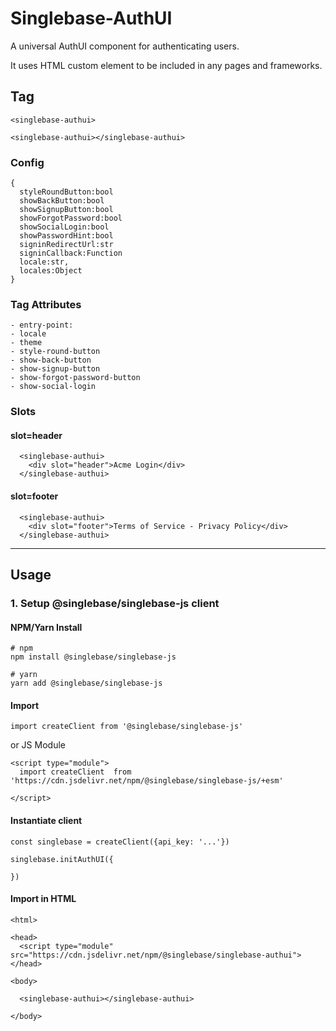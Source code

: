 # Singlebase-AuthUI

A universal AuthUI component for authenticating users. 

It uses HTML custom element to be included in any pages and frameworks. 


## Tag

`<singlebase-authui>`

```
<singlebase-authui></singlebase-authui>
```

### Config

```
{
  styleRoundButton:bool 
  showBackButton:bool
  showSignupButton:bool
  showForgotPassword:bool
  showSocialLogin:bool
  showPasswordHint:bool
  signinRedirectUrl:str
  signinCallback:Function
  locale:str,
  locales:Object
}
```

### Tag Attributes
```
- entry-point:
- locale
- theme
- style-round-button
- show-back-button
- show-signup-button
- show-forgot-password-button
- show-social-login
```

### Slots

#### slot=header

```
  <singlebase-authui>
    <div slot="header">Acme Login</div>
  </singlebase-authui>
```

#### slot=footer

```
  <singlebase-authui>
    <div slot="footer">Terms of Service - Privacy Policy</div>
  </singlebase-authui>
```


---

## Usage


### 1. Setup @singlebase/singlebase-js client

#### NPM/Yarn Install

```
# npm
npm install @singlebase/singlebase-js 

# yarn
yarn add @singlebase/singlebase-js 

```

#### Import 

```
import createClient from '@singlebase/singlebase-js'
```

or JS Module

````
<script type="module">
  import createClient  from 'https://cdn.jsdelivr.net/npm/@singlebase/singlebase-js/+esm'

</script>
````

#### Instantiate client 

```
const singlebase = createClient({api_key: '...'})

singlebase.initAuthUI({
  
})

```


#### Import in HTML

```
<html>

<head>
  <script type="module" src="https://cdn.jsdelivr.net/npm/@singlebase/singlebase-authui">
</head>

<body>

  <singlebase-authui></singlebase-authui>

</body>

```


